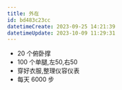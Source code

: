 ```yaml
---
title: 外在
id: bd483c23cc
datetimeCreate: 2023-09-25 14:21:39
datetimeUpdate: 2023-10-09 11:29:31
---
```

- 20 个俯卧撑
- 100 个单腿,左50,右50
- 穿好衣服,整理仪容仪表
- 每天 6000 步